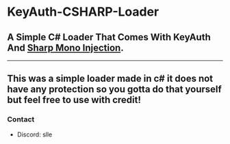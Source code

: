 # KeyAuth-CSHARP-Loader
## A Simple C# Loader That Comes With KeyAuth And [Sharp Mono Injection](https://github.com/warbler/SharpMonoInjector).
----
This was a simple loader made in c# it does not have any protection so you gotta do that yourself but feel free to use with credit!
----

### Contact
- Discord: slle

